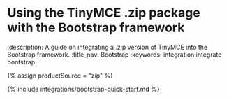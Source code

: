 # Using the TinyMCE .zip package with the Bootstrap framework
:description: A guide on integrating a .zip version of TinyMCE into the Bootstrap framework.
:title_nav: Bootstrap
:keywords: integration integrate bootstrap

{% assign productSource = "zip" %}

{% include integrations/bootstrap-quick-start.md %}
